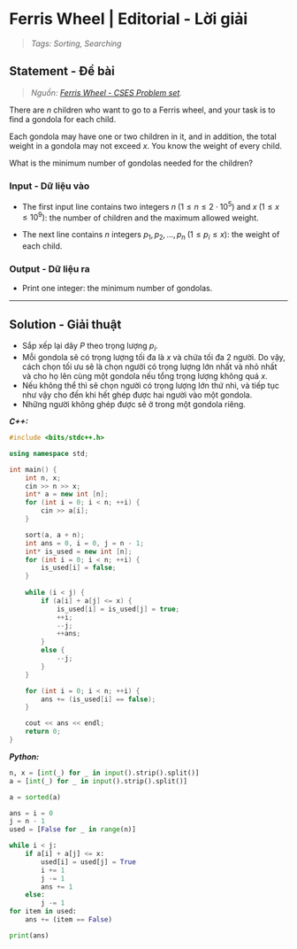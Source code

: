 
# Ferris Wheel | Editorial - Lời giải

> *Tags: Sorting, Searching*

## Statement - Đề bài

> *Nguồn: [Ferris Wheel - CSES Problem set](https://cses.fi/problemset/task/1090/).*

There are $n$ children who want to go to a Ferris wheel, and your task is to find a gondola for each child.

Each gondola may have one or two children in it, and in addition, the total weight in a gondola may not exceed $x$. You know the weight of every child.

What is the minimum number of gondolas needed for the children?

### Input - Dữ liệu vào

- The first input line contains two integers $n \; (1 \le n \le 2 \cdot 10^5)$ and $x \; (1 \le x \le 10^9)$: the number of children and the maximum allowed weight.

- The next line contains $n$ integers $p_1, p_2, \ldots, p_n \; (1 \le p_i \le x)$: the weight of each child.

### Output - Dữ liệu ra

- Print one integer: the minimum number of gondolas.

---

## Solution - Giải thuật

- Sắp xếp lại dãy $P$ theo trọng lượng $p_i$.
- Mỗi gondola sẽ có trọng lượng tối đa là $x$ và chứa tối đa $2$ người. Do vậy, cách chọn tối ưu sẽ là chọn người có trọng lượng lớn nhất và nhỏ nhất và cho họ lên cùng một gondola nếu tổng trọng lượng không quá $x$.
- Nếu không thể thì sẽ chọn người có trọng lượng lớn thứ nhì, và tiếp tục như vậy cho đến khi hết ghép được hai người vào một gondola.
- Những người không ghép được sẽ ở trong một gondola riêng. 

***C++:***

```cpp
#include <bits/stdc++.h>

using namespace std;

int main() {
    int n, x;
    cin >> n >> x;
    int* a = new int [n];
    for (int i = 0; i < n; ++i) {
        cin >> a[i];
    }

    sort(a, a + n);
    int ans = 0, i = 0, j = n - 1;
    int* is_used = new int [n];
    for (int i = 0; i < n; ++i) {
        is_used[i] = false;
    }
    
    while (i < j) {
        if (a[i] + a[j] <= x) {
            is_used[i] = is_used[j] = true;
            ++i;
            --j;
            ++ans;
        }
        else {
            --j;
        }
    }

    for (int i = 0; i < n; ++i) {
        ans += (is_used[i] == false);
    }

    cout << ans << endl;
    return 0;
}
```

***Python:***

```py
n, x = [int(_) for _ in input().strip().split()]
a = [int(_) for _ in input().strip().split()]

a = sorted(a)

ans = i = 0
j = n - 1
used = [False for _ in range(n)]

while i < j:
    if a[i] + a[j] <= x:
        used[i] = used[j] = True
        i += 1
        j -= 1
        ans += 1
    else:
        j -= 1
for item in used:
    ans += (item == False)

print(ans)
```